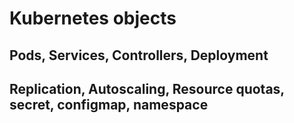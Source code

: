 # Kubernetes objects

## Pods, Services, Controllers, Deployment

## Replication, Autoscaling, Resource quotas, secret, configmap, namespace

